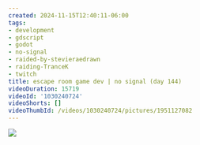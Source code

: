 ```yaml
---
created: 2024-11-15T12:40:11-06:00
tags:
- development
- gdscript
- godot
- no-signal
- raided-by-stevieraedrawn
- raiding-TranceK
- twitch
title: escape room game dev | no signal (day 144)
videoDuration: 15719
videoId: '1030240724'
videoShorts: []
videoThumbId: /videos/1030240724/pictures/1951127082
---
```


![](20241115184011.jpg)

